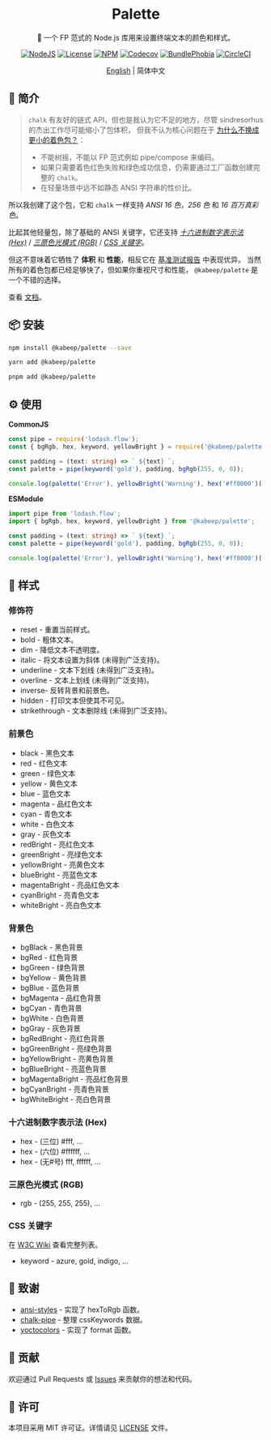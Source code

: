 <div align="center">

<h1>Palette</h1>

🎨 一个 FP 范式的 Node.js 库用来设置终端文本的颜色和样式。

[![NodeJS][node-image]][node-url]
[![License][license-image]][license-url]
[![NPM][npm-image]][npm-url]
[![Codecov][codecov-image]][codecov-url]
[![BundlePhobia][bundle-phobia-image]][bundle-phobia-url]
[![CircleCI][circleci-image]][circleci-url]

[English][en-us-url] | 简体中文

</div>

## 📖 简介

> `chalk` 有友好的链式 API，但也是我认为它不足的地方，尽管 sindresorhus 的杰出工作尽可能缩小了包体积，
> 但我不认为核心问题在于 [为什么不换成更小的着色包？][chalk-faq-url]：
> - 不能树摇，不能以 FP 范式例如 pipe/compose 来编码。
> - 如果只需要着色红色失败和绿色成功信息，仍需要通过工厂函数创建完整的 `chalk`。
> - 在轻量场景中远不如静态 ANSI 字符串的性价比。

所以我创建了这个包，它和 `chalk` 一样支持 _ANSI 16 色_，_256 色_ 和 _16 百万真彩色_。

比起其他轻量包，除了基础的 ANSI 关键字，它还支持 _[十六进制数字表示法 (Hex)][hex-triplet-url]_ /
_[三原色光模式 (RGB)][rgb-model-url]_ / _[CSS 关键字][css-keywords-url]_。

但这不意味着它牺牲了 **体积** 和 **性能**，相反它在 [基准测试报告][perf-zh-cn-url] 中表现优异。
当然所有的着色包都已经足够快了，但如果你重视尺寸和性能， `@kabeep/palette` 是一个不错的选择。

查看 [文档][docs-url]。

## 📦 安装

```bash
npm install @kabeep/palette --save
```

```bash
yarn add @kabeep/palette
```

```bash
pnpm add @kabeep/palette
```

## ⚙️ 使用

**CommonJS**

```typescript
const pipe = require('lodash.flow');
const { bgRgb, hex, keyword, yellowBright } = require('@kabeep/palette');

const padding = (text: string) => ` ${text} `;
const palette = pipe(keyword('gold'), padding, bgRgb(255, 0, 0));

console.log(palette('Error'), yellowBright('Warning'), hex('#ff0000')('Message'));
```

**ESModule**

```typescript
import pipe from 'lodash.flow';
import { bgRgb, hex, keyword, yellowBright } from '@kabeep/palette';

const padding = (text: string) => ` ${text} `;
const palette = pipe(keyword('gold'), padding, bgRgb(255, 0, 0));

console.log(palette('Error'), yellowBright('Warning'), hex('#ff0000')('Message'));
```

## 🌈 样式

### 修饰符

- reset - 重置当前样式。
- bold - 粗体文本。
- dim - 降低文本不透明度。
- italic - 将文本设置为斜体 (未得到广泛支持)。
- underline - 文本下划线 (未得到广泛支持)。
- overline - 文本上划线 (未得到广泛支持)。
- inverse- 反转背景和前景色。
- hidden - 打印文本但使其不可见。
- strikethrough - 文本删除线 (未得到广泛支持)。

### 前景色

- black - 黑色文本
- red - 红色文本
- green - 绿色文本
- yellow - 黄色文本
- blue - 蓝色文本
- magenta - 品红色文本
- cyan - 青色文本
- white - 白色文本
- gray - 灰色文本
- redBright - 亮红色文本
- greenBright - 亮绿色文本
- yellowBright - 亮黄色文本
- blueBright - 亮蓝色文本
- magentaBright - 亮品红色文本
- cyanBright - 亮青色文本
- whiteBright - 亮白色文本

### 背景色

- bgBlack - 黑色背景
- bgRed - 红色背景
- bgGreen - 绿色背景
- bgYellow - 黄色背景
- bgBlue - 蓝色背景
- bgMagenta - 品红色背景
- bgCyan - 青色背景
- bgWhite - 白色背景
- bgGray - 灰色背景
- bgRedBright - 亮红色背景
- bgGreenBright - 亮绿色背景
- bgYellowBright - 亮黄色背景
- bgBlueBright - 亮蓝色背景
- bgMagentaBright - 亮品红色背景
- bgCyanBright - 亮青色背景
- bgWhiteBright - 亮白色背景

### 十六进制数字表示法 (Hex)

- hex - (三位) #fff, ...
- hex - (六位) #ffffff, ...
- hex - (无#号) fff, ffffff, ...

### 三原色光模式 (RGB)

- rgb - (255, 255, 255), ...

### CSS 关键字

在 [W3C Wiki][css-keywords-url] 查看完整列表。

- keyword - azure, gold, indigo, ...

## 💐 致谢

- [ansi-styles][ansi-styles-url] - 实现了 hexToRgb 函数。
- [chalk-pipe][chalk-pipe-url] - 整理 cssKeywords 数据。
- [yoctocolors][yoctocolors-url] - 实现了 format 函数。

## 🤝 贡献

欢迎通过 Pull Requests 或 [Issues][issues-url] 来贡献你的想法和代码。

## 📄 许可

本项目采用 MIT 许可证。详情请见 [LICENSE][license-url] 文件。


[node-image]: https://img.shields.io/node/v/%40kabeep%2Fpalette?color=lightseagreen "Node.js Version"
[node-url]: https://nodejs.org

[npm-image]: https://img.shields.io/npm/d18m/%40kabeep%2Fpalette?color=cornflowerblue "NPM Downloads"
[npm-url]: https://www.npmjs.com/package/@kabeep/palette

[codecov-image]: https://img.shields.io/codecov/c/github/kabeep/palette?logo=codecov&color=mediumvioletred "Test Coverage"
[codecov-url]: https://codecov.io/gh/kabeep/palette

[bundle-phobia-image]: https://img.shields.io/bundlephobia/minzip/@kabeep/palette "Bundle Size"
[bundle-phobia-url]: https://bundlephobia.com/package/@kabeep/palette

[circleci-image]: https://dl.circleci.com/status-badge/img/gh/kabeep/palette/tree/master.svg?style=shield "Build Status"
[circleci-url]: https://dl.circleci.com/status-badge/redirect/gh/kabeep/palette/tree/master

[hex-triplet-url]: https://en.wikipedia.org/wiki/Web_colors#Hex_triplet
[rgb-model-url]: https://en.wikipedia.org/wiki/RGB_color_model
[css-keywords-url]: https://www.w3.org/wiki/CSS/Properties/color/keywords

[ansi-styles-url]: https://github.com/chalk/chalk/blob/main/source/vendor/ansi-styles/index.js#L134
[chalk-pipe-url]: https://github.com/LitoMore/chalk-pipe/blob/main/source/styles.ts
[yoctocolors-url]: https://github.com/sindresorhus/yoctocolors/blob/main/base.js#L27
[chalk-faq-url]: https://github.com/chalk/chalk?tab=readme-ov-file#why-not-switch-to-a-smaller-coloring-package

[license-image]: https://img.shields.io/github/license/kabeep/palette?color=slateblue "License"
[license-url]: LICENSE

[perf-zh-cn-url]: performance/PERFORMANCE.zh-CN.md
[en-us-url]: README.md

[docs-url]: https://kabeep.github.io/palette
[issues-url]: https://github.com/kabeep/palette/issues
